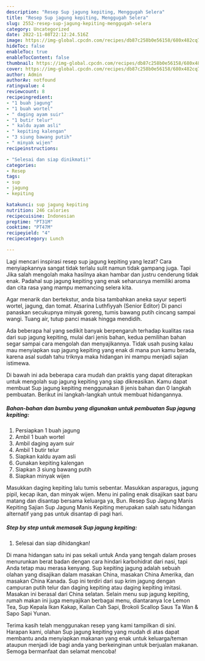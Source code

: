 ```yaml
---
description: "Resep Sup jagung kepiting, Menggugah Selera"
title: "Resep Sup jagung kepiting, Menggugah Selera"
slug: 2552-resep-sup-jagung-kepiting-menggugah-selera
category: Uncategorized
date: 2022-11-08T22:12:24.516Z
image: https://img-global.cpcdn.com/recipes/db87c258b0e56158/680x482cq70/sup-jagung-kepiting-foto-resep-utama.jpg
hideToc: false
enableToc: true
enableTocContent: false
thumbnail: https://img-global.cpcdn.com/recipes/db87c258b0e56158/680x482cq70/sup-jagung-kepiting-foto-resep-utama.jpg
cover: https://img-global.cpcdn.com/recipes/db87c258b0e56158/680x482cq70/sup-jagung-kepiting-foto-resep-utama.jpg
author: Admin
authorAv: notfound
ratingvalue: 4
reviewcount: 8
recipeingredient:
- "1 buah jagung"
- "1 buah wortel"
- " daging ayam suir"
- "1 butir telur"
- " kaldu ayam asli"
- " kepiting kalengan"
- "3 siung bawang putih"
- " minyak wijen"
recipeinstructions:

- "Selesai dan siap dinikmati!"
categories:
- Resep
tags:
- sup
- jagung
- kepiting

katakunci: sup jagung kepiting 
nutrition: 246 calories
recipecuisine: Indonesian
preptime: "PT31M"
cooktime: "PT47M"
recipeyield: "4"
recipecategory: Lunch

---
```



Lagi mencari inspirasi resep sup jagung kepiting yang lezat? Cara menyiapkannya sangat tidak terlalu sulit namun tidak gampang juga. Tapi Jika salah mengolah maka hasilnya akan hambar dan justru cenderung tidak enak. Padahal sup jagung kepiting yang enak seharusnya memiliki aroma dan cita rasa yang mampu memancing selera kita.


Agar menarik dan bertekstur, anda bisa tambahkan aneka sayur seperti wortel, jagung, dan tomat. Atsarina Luthfiyyah (Senior Editor) Di panci panaskan secukupnya minyak goreng, tumis bawang putih cincang sampai wangi. Tuang air, tutup panci masak hingga mendidih.

Ada beberapa hal yang sedikit banyak berpengaruh terhadap kualitas rasa dari sup jagung kepiting, mulai dari jenis bahan, kedua pemilihan bahan segar sampai cara mengolah dan menyajikannya. Tidak usah pusing kalau mau menyiapkan sup jagung kepiting yang enak di mana pun kamu berada, karena asal sudah tahu triknya maka hidangan ini mampu menjadi sajian istimewa.


Di bawah ini ada beberapa cara mudah dan praktis yang dapat diterapkan untuk mengolah sup jagung kepiting yang siap dikreasikan. Kamu dapat membuat Sup jagung kepiting menggunakan 8 jenis bahan dan 0 langkah pembuatan. Berikut ini langkah-langkah untuk membuat hidangannya.

<!--inarticleads1-->

##### Bahan-bahan dan bumbu yang digunakan untuk pembuatan Sup jagung kepiting:

1. Persiapkan 1 buah jagung
1. Ambil 1 buah wortel
1. Ambil  daging ayam suir
1. Ambil 1 butir telur
1. Siapkan  kaldu ayam asli
1. Gunakan  kepiting kalengan
1. Siapkan 3 siung bawang putih
1. Siapkan  minyak wijen


Masukkan daging kepiting lalu tumis sebentar. Masukkan asparagus, jagung pipil, kecap ikan, dan minyak wijen. Menu ini paling enak disajikan saat baru matang dan disantap bersama keluarga ya, Bun. Resep Sup Jagung Manis Kepiting Sajian Sup Jagung Manis Kepiting merupakan salah satu hidangan alternatif yang pas untuk disantap di pagi hari. 

<!--inarticleads2-->

##### Step by step untuk memasak Sup jagung kepiting:


1. Selesai dan siap dihidangkan!

Di mana hidangan satu ini pas sekali untuk Anda yang tengah dalam proses menurunkan berat badan dengan cara hindari karbohidrat dari nasi, tapi Anda tetap mau merasa kenyang. Sup kepiting jagung adalah sebuah olahan yang disajikan dalam masakan China, masakan China Amerika, dan masakan China Kanada. Sup ini terdiri dari sup krim jagung dengan campuran putih telur dan daging kepiting atau daging kepiting imitasi. Masakan ini berasal dari China selatan. Selain menu sup jagung kepiting, rumah makan ini juga menyajikan berbagai menu, diantaranya Ice Lemon Tea, Sup Kepala Ikan Kakap, Kailan Cah Sapi, Brokoli Scallop Saus Ta Wan &amp; Sapo Sapi Yunan. 

Terima kasih telah menggunakan resep yang kami tampilkan di sini. Harapan kami, olahan Sup jagung kepiting yang mudah di atas dapat membantu anda menyiapkan makanan yang enak untuk keluarga/teman ataupun menjadi ide bagi anda yang berkeinginan untuk berjualan makanan. Semoga bermanfaat dan selamat mencoba!
